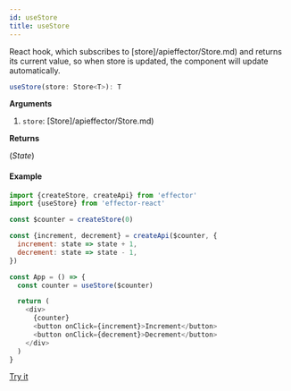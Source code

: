 ```yaml
---
id: useStore
title: useStore
---
```


React hook, which subscribes to [store]/apieffector/Store.md) and returns its current value, so when store is updated, the component will update automatically.

```ts
useStore(store: Store<T>): T
```

**Arguments**

1. `store`: [Store]/apieffector/Store.md)

**Returns**

(_State_)

#### Example

```js
import {createStore, createApi} from 'effector'
import {useStore} from 'effector-react'

const $counter = createStore(0)

const {increment, decrement} = createApi($counter, {
  increment: state => state + 1,
  decrement: state => state - 1,
})

const App = () => {
  const counter = useStore($counter)

  return (
    <div>
      {counter}
      <button onClick={increment}>Increment</button>
      <button onClick={decrement}>Decrement</button>
    </div>
  )
}
```

[Try it](https://share.effector.dev/DHzp3z4r)
